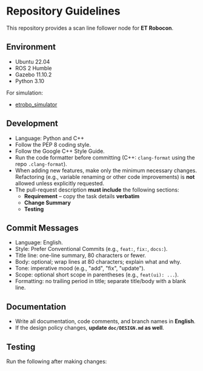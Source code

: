 # Repository Guidelines

This repository provides a scan line follower node for **ET Robocon**.

## Environment
- Ubuntu 22.04  
- ROS 2 Humble  
- Gazebo 11.10.2  
- Python 3.10  

For simulation:  
- [etrobo_simulator](https://github.com/owhinata/etrobo_simulator)

## Development
- Language: Python and C++  
- Follow the PEP 8 coding style.  
- Follow the Google C++ Style Guide.
- Run the code formatter before committing (C++: `clang-format` using the repo `.clang-format`).
- When adding new features, make only the minimum necessary changes.  
  Refactoring (e.g., variable renaming or other code improvements) is **not** allowed unless explicitly requested.
- The pull-request description **must include** the following sections:
  - **Requirement** – copy the task details **verbatim**
  - **Change Summary**
  - **Testing**

## Commit Messages
- Language: English.  
- Style: Prefer Conventional Commits (e.g., `feat:`, `fix:`, `docs:`).  
- Title line: one-line summary, 80 characters or fewer.  
- Body: optional; wrap lines at 80 characters; explain what and why.  
- Tone: imperative mood (e.g., "add", "fix", "update").  
- Scope: optional short scope in parentheses (e.g., `feat(ui): ...`).  
- Formatting: no trailing period in title; separate title/body with a blank line.  

## Documentation
- Write all documentation, code comments, and branch names in **English**.  
- If the design policy changes, **update `doc/DESIGN.md` as well**.

## Testing
Run the following after making changes:

